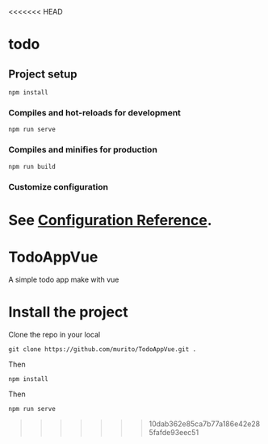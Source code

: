 <<<<<<< HEAD
# todo

## Project setup
```
npm install
```

### Compiles and hot-reloads for development
```
npm run serve
```

### Compiles and minifies for production
```
npm run build
```

### Customize configuration
See [Configuration Reference](https://cli.vuejs.org/config/).
=======
# TodoAppVue
A simple todo app make with vue

# Install the project

Clone the repo in your local

`git clone https://github.com/murito/TodoAppVue.git .`

Then 

`npm install`

Then

`npm run serve`
>>>>>>> 10dab362e85ca7b77a186e42e285fafde93eec51

